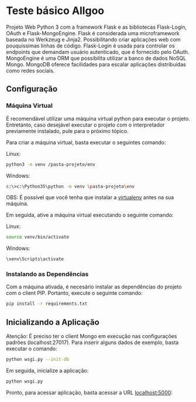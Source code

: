 # Teste básico Allgoo

Projeto Web Python 3 com a framework Flask e as bibliotecas Flask-Login, OAuth e Flask-MongoEngine.
Flask é considerada uma microframework baseada no Werkzeug e Jinja2. Possibilitando criar aplicações web com pouquissimas
linhas de código. Flask-Login é usada para controlar os endpoints que demandam usuário autenticado, que é fornecido pelo OAuth.
MongoEngine é uma ORM que possibilita utilizar a banco de dados NoSQL Mongo. MongoDB oferece facilidades para escalar aplicações distribuídas como redes sociais.

## Configuração
### Máquina Virtual
É recomendável utilizar uma máquina virtual python para executar o projeto. Entretanto, caso desejável executar o projeto com o interpretador previamente instalado, pule para o próximo tópico.

Para criar a máquina virtual, basta executar o seguintes comando:

Linux:
```bash
python3 -m venv /pasta-projeto/env
```

Windows:
```bash
c:\>c:\Python35\python -m venv \pasta-projeto\env
```
OBS: É possível que você tenha que instalar a [virtualenv](https://virtualenv.pypa.io/en/stable/installation/) antes na sua máquina.

Em seguida, ative a máquina virtual executando o seguinte comando:

Linux:
```bash
source venv/bin/activate
```
Windows:
```bash
\venv\Scripts\activate
```
### Instalando as Dependências
Com a máquina ativada, é necesário instalar as dependências do projeto com o client PIP. Portanto, execute o seguinte comando:
```bash
pip install -r requirements.txt
```

## Inicializando a Aplicação
Atenção: É preciso ter o client Mongo em execução nas configurações padrões (localhost:27017).
Para inserir alguns dados de exemplo, basta executar o comando:
```bash
python wsgi.py --init-db
```
Em seguida, inicialize a aplicação:
```bash
python wsgi.py
```

Pronto, para acessar aplicação, basta acessar a URL [localhost:5000](http://127.0.0.1:5000):
